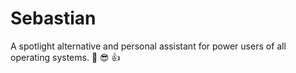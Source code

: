 # Sebastian
A spotlight alternative and personal assistant for power users of all operating systems. :muscle: :sunglasses: :thumbsup:
